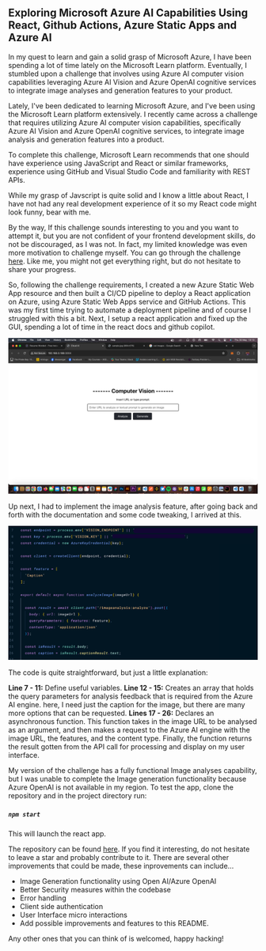 ## Exploring Microsoft Azure AI Capabilities Using React, Github Actions, Azure Static Apps and Azure AI

In my quest to learn and gain a solid grasp of Microsoft Azure, I have been spending a lot of time lately on the Microsoft Learn platform. Eventually, I stumbled upon a challenge that involves using Azure AI computer vision capabilities leveraging Azure AI Vision and Azure OpenAI cognitive services to integrate image analyses and generation features to your product. 

Lately, I've been dedicated to learning Microsoft Azure, and I've been using the Microsoft Learn platform extensively. I recently came across a challenge that requires utilizing Azure AI computer vision capabilities, specifically Azure AI Vision and Azure OpenAI cognitive services, to integrate image analysis and generation features into a product.

To complete this challenge, Microsoft Learn recommends that one should have experience using JavaScript and React or similar frameworks, experience using GitHub and Visual Studio Code and familiarity with REST APIs.

While my grasp of Javscript is quite solid and I know a little about React, I have not had any real development experience of it so my React code might look funny, bear with me. 

By the way, If this challenge sounds interesting to you and you want to attempt it, but you are not confident of your frontend development skills, do not be discouraged, as I was not. In fact, my limited knowledge was even more motivation to challenge myself. You can go through the challenge [here](https://learn.microsoft.com/en-us/training/modules/challenge-project-add-image-analysis-generation-to-app/). 
Like me, you might not get everything right, but do not hesitate to share your progress.

So, following the challenge requirements, I created a new Azure Static Web App resource and then built a CI/CD pipeline to deploy a React application on Azure, using Azure Static Web Apps service and GitHub Actions. This was my first time trying to automate a deployment pipeline and of course I struggled with this a bit. Next, I setup a react application and fixed up the GUI, spending a lot of time in the react docs and github copilot.

![ui built with react](./screenshots/ui.png)

Up next, I had to implement the image analysis feature, after going back and forth with the documentation and some code tweaking, I arrived at this.

![image analysis code using azure computer vision](./screenshots/image-analysis-code.png)

The code is quite straightforward, but just a little explanation:

__Line 7 - 11:__ Define useful variables. 
__Line 12 - 15:__ Creates an array that holds the query parameters for analysis feedback that is required from the Azure AI engine. here, I need just the caption for the image, but there are many more options that can be requested.
__Lines 17 - 26:__ Declares an asynchronous function. This function takes in the image URL to be analysed as an argument, and then makes a request to the Azure AI engine with the image URL, the features, and the content type. Finally, the function returns the result gotten from the API call for processing and display on my user interface.

My version of the challenge  has a fully functional Image analyses capability, but I was unable to complete the Image generation functionality because Azure OpenAI is not available in my region. To test the app, clone the repository and in the project directory run:
##### `npm start`
This will launch the react app.

The repository can be found [here](https://github.com/yutee/cloud-ai).
If you find it interesting, do not hesitate to leave a star and probably contribute to it. There are several other improvements that could be made, these inprovements can include...

- Image Generation functionality using Open AI/Azure OpenAI
- Better Security measures within the codebase
- Error handling
- Client side authentication
- User Interface micro interactions
- Add possible improvements and features to this README.

Any other ones that you can think of is welcomed, happy hacking!
